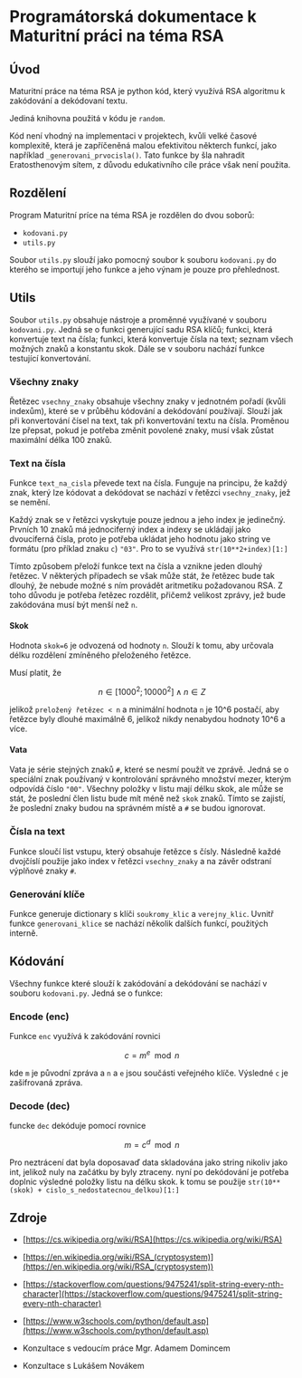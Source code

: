 # Programátorská dokumentace k Maturitní práci na téma RSA

## Úvod
Maturitní práce na téma RSA je python kód, který využívá RSA algoritmu k zakódování a dekódovaní textu. 

Jediná knihovna použitá v kódu je `random`. 

Kód není vhodný na implementaci v projektech, kvůli velké časové komplexitě, která je zapříčeněná malou efektivitou některch funkcí, jako například `_generovani_prvocisla()`. Tato funkce by šla nahradit Eratosthenovým sítem, z důvodu edukativního cíle práce však není použita. 

## Rozdělení
Program Maturitní príce na téma RSA je rozdělen do dvou soborů: 

- `kodovani.py`
- `utils.py`

Soubor `utils.py` slouží jako pomocný soubor k souboru `kodovani.py` do kterého se importují jeho funkce a jeho výnam je pouze pro přehlednost. 

## Utils 

Soubor `utils.py` obsahuje nástroje a proměnné využívané v souboru `kodovani.py`. Jedná se o funkci generující sadu RSA klíčů; funkci, která konvertuje text na čísla; funkci, která konvertuje čísla na text; seznam všech možných znaků a konstantu skok. Dále se v souboru nachází funkce testující konvertování.  

### Všechny znaky 

Řetězec `vsechny_znaky` obsahuje všechny znaky v jednotném pořadí (kvůli indexům), které se v průběhu kódování a dekódování používají. Slouží jak při konvertování čísel na text, tak při konvertování textu na čísla. Proměnou lze přepsat, pokud je potřeba změnit povolené znaky, musí však zůstat maximální délka 100 znaků. 

### Text na čísla 

Funkce `text_na_cisla` převede text na čísla. Funguje na principu, že každý znak, který lze kódovat a dekódovat se nachází v řetězci `vsechny_znaky`, jež se nemění. 

Každý znak se v řetězci vyskytuje pouze jednou a jeho index je jedinečný. Prvních 10 znaků má jednociferný index a indexy se ukládají jako dvouciferná čísla, proto je potřeba ukládat jeho hodnotu jako string ve formátu (pro příklad znaku `c`) `"03"`. Pro to se využívá `str(10**2+index)[1:]` 

Tímto způsobem přeloží funkce text na čísla a vznikne jeden dlouhý řetězec. V některých případech se však může stát, že řetězec bude tak dlouhý, že nebude možné s ním provádět aritmetiku požadovanou RSA. Z toho důvodu je potřeba řetězec rozdělit, přičemž velikost zprávy, jež bude zakódována musí být menší než `n`. 

#### Skok

Hodnota `skok=6` je odvozená od hodnoty `n`. Slouží k tomu, aby určovala délku rozdělení  zmíněného přeloženého řetězce.

Musí platit, že 
```math
n \in [1000^2; 10000^2] \land n \in Z
```

jelikož `preložený řetězec < n` a minimální hodnota `n` je 10^6 postačí, aby řetězce byly dlouhé maximálně 6, jelikož nikdy nenabydou hodnoty 10^6 a více. 

#### Vata

Vata je série stejných znaků `#`, které se nesmí použít ve zprávě. Jedná se o speciální znak používaný v kontrolování správného množství mezer, kterým odpovídá číslo `"00"`. Všechny položky v listu mají délku skok, ale může se stát, že poslední člen listu bude mít méně než `skok` znaků. Tímto se zajistí, že poslední znaky budou na správném místě a `#` se budou ignorovat.


### Čísla na text 

Funkce sloučí list vstupu, který obsahuje řetězce s čísly. Následně každé dvojčíslí použije jako index v řetězci `vsechny_znaky` a na závěr odstraní výplňové znaky `#`. 

### Generování klíče

Funkce generuje dictionary s klíči `soukromy_klic` a `verejny_klic`. Uvnitř funkce `generovani_klice` se nachází několik dalších funkcí, použitých interně. 

## Kódování

Všechny funkce které slouží k zakódování a dekódování se nachází v souboru `kodovani.py`. Jedná se o funkce:

### Encode (enc)

Funkce `enc` využívá k zakódování rovnici 
```math
c = m^e \mod n
```
kde `m` je původní zpráva a `n` a `e` jsou součásti veřejného klíče. Výsledné `c` je zašifrovaná zpráva. 


### Decode (dec)

funcke `dec` dekóduje pomocí rovnice 
```math
 m = c^d \mod n 
 ```

Pro neztrácení dat byla doposavaď data skladována jako string nikoliv jako int, jelikož nuly na začátku by byly ztraceny. nyní po dekódování je potřeba doplnic výsledné položky listu na délku skok. k tomu se použije `str(10**(skok) + cislo_s_nedostatecnou_delkou)[1:]`


## Zdroje 
+ [https://cs.wikipedia.org/wiki/RSA](https://cs.wikipedia.org/wiki/RSA)

+ [https://en.wikipedia.org/wiki/RSA_(cryptosystem)](https://en.wikipedia.org/wiki/RSA_(cryptosystem))

+ [https://stackoverflow.com/questions/9475241/split-string-every-nth-character](https://stackoverflow.com/questions/9475241/split-string-every-nth-character)

+ [https://www.w3schools.com/python/default.asp](https://www.w3schools.com/python/default.asp)

+ Konzultace s vedoucím práce Mgr. Adamem Domincem

+ Konzultace s Lukášem Novákem

